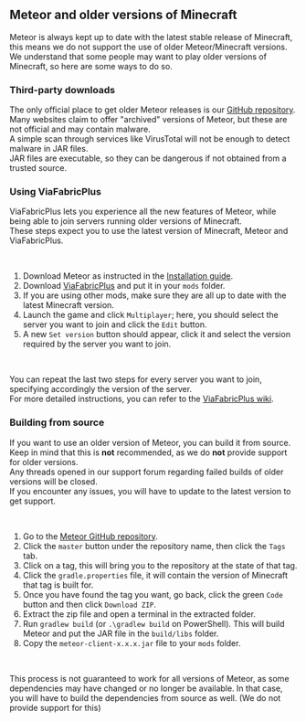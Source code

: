 ## Meteor and older versions of Minecraft

Meteor is always kept up to date with the latest stable release of Minecraft, this means we do not support the use of
older Meteor/Minecraft versions. We understand that some people may want to play older versions of Minecraft, so here
are some ways to do so.

### Third-party downloads

The only official place to get older Meteor releases is
our [GitHub repository](https://github.com/MeteorDevelopment/meteor-client).  
Many websites claim to offer "archived" versions of Meteor, but these are not official and may contain malware.  
A simple scan through services like VirusTotal will not be enough to detect malware in JAR files.  
JAR files are executable, so they can be dangerous if not obtained from a trusted source.

### Using ViaFabricPlus

ViaFabricPlus lets you experience all the new features of Meteor, while being able to join servers running older
versions of Minecraft.  
These steps expect you to use the latest version of Minecraft, Meteor and ViaFabricPlus.

<br>

1. Download Meteor as instructed in the [Installation guide](https://meteorclient.com/faq/installation).
2. Download [ViaFabricPlus](https://modrinth.com/mod/viafabricplus/versions) and put it in your `mods` folder.
3. If you are using other mods, make sure they are all up to date with the latest Minecraft version.
4. Launch the game and click `Multiplayer`; here, you should select the server you want to join and click the `Edit` button.
5. A new `Set version` button should appear, click it and select the version required by the server you want to join.

<br>

You can repeat the last two steps for every server you want to join, specifying accordingly the version of the server.  
For more detailed instructions, you can refer to
the [ViaFabricPlus wiki](https://github.com/ViaVersion/ViaFabricPlus/blob/main/docs/USAGE.md).

### Building from source

If you want to use an older version of Meteor, you can build it from source.  
Keep in mind that this is **not** recommended, as we do **not** provide support for older versions.  
Any threads opened in our support forum regarding failed builds of older versions will be closed.  
If you encounter any issues, you will have to update to the latest version to get support.

<br>

1. Go to the [Meteor GitHub repository](https://github.com/MeteorDevelopment/meteor-client).
2. Click the `master` button under the repository name, then click the `Tags` tab.
3. Click on a tag, this will bring you to the repository at the state of that tag.
4. Click the `gradle.properties` file, it will contain the version of Minecraft that tag is built for.
5. Once you have found the tag you want, go back, click the green `Code` button and then click `Download ZIP`.
6. Extract the zip file and open a terminal in the extracted folder.
7. Run `gradlew build` (or `.\gradlew build` on PowerShell). This will build Meteor and put the JAR file in
   the `build/libs` folder.
8. Copy the `meteor-client-x.x.x.jar` file to your `mods` folder.

<br>

This process is not guaranteed to work for all versions of Meteor, as some dependencies may have changed or no longer be
available. In that case, you will have to build the dependencies from source as well. (We do not provide support for
this)
